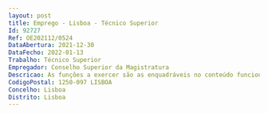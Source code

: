 ```yaml
--- 
layout: post
title: Emprego - Lisboa - Técnico Superior
Id: 92727
Ref: OE202112/0524
DataAbertura: 2021-12-30
DataFecho: 2022-01-13
Trabalho: Técnico Superior
Empregador: Conselho Superior da Magistratura
Descricao: As funções a exercer são as enquadráveis no conteúdo funcional da carreira e categoria de técnico superior, correspondendo o grau 3 de complexidade funcional, nos termos do mapa anexo a que se refere o n.º 2 do artigo 88.º da LTFP e nas áreas de competências previstas no artigo 18.º da Lei n.º 36 2007, 14 de agosto, que aprova o regime de organização e funcionamento do CSM, designadamente •	Assegurar o atendimento dos cidadãos e dos órgãos de comunicação social que se dirigem ao CSM •	Prestar informações solicitadas ao CSM relativamente ao funcionamento dos tribunais e, em traços gerais, aos trâmites processuais •	Receber queixas, sugestões e críticas dos cidadãos relativamente ao funcionamento dos tribunais •	Exercer assessoria em matéria de comunicação social •	Assegurar o serviço de difusão das deliberações do CSM •	Estudar e desenvolver formas de divulgação sistemática da informação sobre a atividade dos tribunais judiciais e do CSM •	Recolher e analisar informação e tendências de opinião relativas à ação do CSM, dos tribunais e da administração da justiça, em geral •	Assegurar a produção e edição do Boletim Informativo do CSM •	Outras tarefas similares, conforme necessidade do serviço e orientação superior, entre outras que lhe possam ser exigidas dentro das suas competências e no âmbito do conteúdo funcional, as quais não implicam desvalorização profissional, nos termos do artigo 81.º da LTFP.
CodigoPostal: 1250-097 LISBOA
Concelho: Lisboa
Distrito: Lisboa
--- 
```

